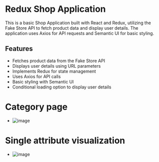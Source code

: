# Redux Shop Application
This is a basic Shop Application built with React and Redux, utilizing the Fake Store API to fetch product data and display user details. The application uses Axios for API requests and Semantic UI for basic  styling.

## Features
- Fetches product data from the Fake Store API
- Displays user details using URL parameters
- Implements Redux for state management
- Uses Axios for API calls
- Basic styling with Semantic UI
- Conditional loading option to display user details
# Category page 
- ![image](https://github.com/user-attachments/assets/ea587ccf-6d75-4ff7-a007-a7714c752810)
# Single attribute visualization
- ![image](https://github.com/user-attachments/assets/ec9d3197-dc8b-45b2-bf3d-0c1182664d4c)
